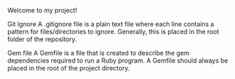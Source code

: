Welcome to my project!


Git Ignore
A .gitignore file is a plain text file where each line contains a pattern for files/directories to ignore. Generally, this is placed in the root folder of the repository.

Gem file
A Gemfile is a file that is created to describe the gem dependencies required to run a Ruby program. A Gemfile should always be placed in the root of the project directory.

